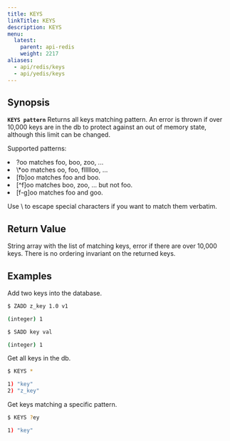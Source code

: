 ```yaml
---
title: KEYS
linkTitle: KEYS
description: KEYS
menu:
  latest:
    parent: api-redis
    weight: 2217
aliases:
  - api/redis/keys
  - api/yedis/keys
---
```


## Synopsis
<b>`KEYS pattern`</b>
Returns all keys matching pattern. An error is thrown if over 10,000 keys are in the db to protect
against an out of memory state, although this limit can be changed.

Supported patterns:
<li>?oo matches foo, boo, zoo, ... </li>
<li>\*oo matches oo, foo, fllllloo, ...</li>
<li>[fb]oo matches foo and boo.</li>
<li>[^f]oo matches boo, zoo, ... but not foo.</li>
<li>[f-g]oo matches foo and goo.</li>

Use \\ to escape special characters if you want to match them verbatim.

## Return Value
String array with the list of matching keys, error if there are over 10,000 keys. There is no 
ordering invariant on the returned keys.

## Examples

Add two keys into the database.
```{.sh .copy .separator-dollar}
$ ZADD z_key 1.0 v1
```
```sh
(integer) 1
```
```{.sh .copy .separator-dollar}
$ SADD key val
```
```sh
(integer) 1 
```

Get all keys in the db.
```{.sh .copy .separator-dollar}
$ KEYS *
```
```sh
1) "key"
2) "z_key"
```

Get keys matching a specific pattern.
```{.sh .copy .separator-dollar}
$ KEYS ?ey
```
```sh
1) "key"
```

